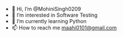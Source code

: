 - 👋 Hi, I’m @MohiniSingh0209
- 👀 I’m interested in Software Testing
- 🌱 I’m currently learning Python 
- 📫 How to reach me maahi0101@gmail.com


<!---
MohiniSingh0209/MohiniSingh0209 is a ✨ special ✨ repository because its `README.md` (this file) appears on your GitHub profile.
You can click the Preview link to take a look at your changes.
--->
